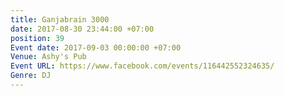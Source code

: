 ```yaml
---
title: Ganjabrain 3000
date: 2017-08-30 23:44:00 +07:00
position: 39
Event date: 2017-09-03 00:00:00 +07:00
Venue: Ashy's Pub
Event URL: https://www.facebook.com/events/116442552324635/
Genre: DJ
---
```


